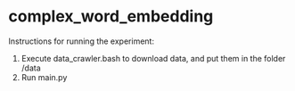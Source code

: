 # complex_word_embedding


Instructions for running the experiment:
1. Execute data_crawler.bash to download data, and put them in the folder /data 
2. Run main.py
